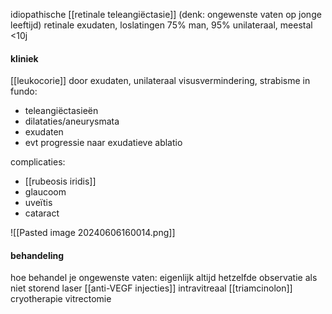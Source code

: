idiopathische [[retinale teleangiëctasie]] (denk: ongewenste vaten op jonge leeftijd)
retinale exudaten, loslatingen
75% man, 95% unilateraal, meestal <10j 

#### kliniek
[[leukocorie]] door exudaten, unilateraal visusvermindering, strabisme
in fundo:
- teleangiëctasieën
- dilataties/aneurysmata
- exudaten
- evt progressie naar exudatieve ablatio

complicaties:
- [[rubeosis iridis]]
- glaucoom
- uveïtis
- cataract

![[Pasted image 20240606160014.png]]
#### behandeling
hoe behandel je ongewenste vaten: eigenlijk altijd hetzelfde
observatie als niet storend
laser
[[anti-VEGF injecties]]
intravitreaal [[triamcinolon]]
cryotherapie
vitrectomie
